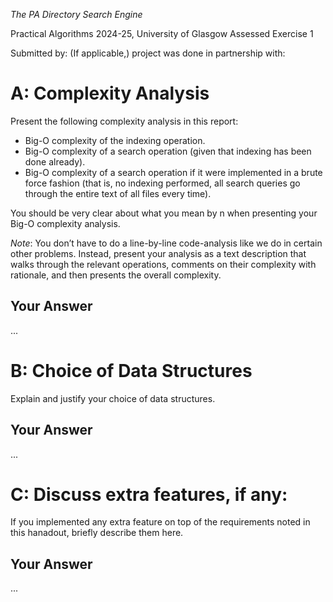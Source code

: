 *The PA Directory Search Engine*

Practical Algorithms 2024-25, University of Glasgow
Assessed Exercise 1

Submitted by: 
(If applicable,) project was done in partnership with: 

# A: Complexity Analysis
Present the following complexity analysis in this report:

+ Big-O complexity of the indexing operation.
+ Big-O complexity of a search operation (given that indexing has been done already).
+ Big-O complexity of a search operation if it were implemented in a brute force fashion (that is, no indexing performed, all search queries go through the entire text of all files every time).

You should be very clear about what you mean by n when presenting your Big-O complexity analysis.

_Note_: You don’t have to do a line-by-line code-analysis like we do in certain other problems. Instead, present your analysis as a text description that walks through the relevant operations, comments on their complexity with rationale, and then presents the overall complexity.

## Your Answer
...


# B: Choice of Data Structures
Explain and justify your choice of data structures.

## Your Answer
...


# C: Discuss extra features, if any:
If you implemented any extra feature on top of the requirements noted in this hanadout, briefly describe them here.

## Your Answer
...
